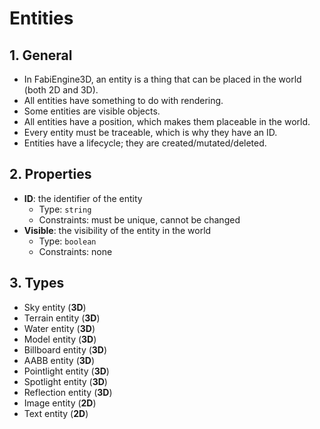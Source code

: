 # Entities

## 1. General

- In FabiEngine3D, an entity is a thing that can be placed in the world (both 2D and 3D).
- All entities have something to do with rendering.
- Some entities are visible objects.
- All entities have a position, which makes them placeable in the world.
- Every entity must be traceable, which is why they have an ID.
- Entities have a lifecycle; they are created/mutated/deleted.

## 2. Properties

- **ID**: the identifier of the entity
  - Type: `string`
  - Constraints: must be unique, cannot be changed
- **Visible**: the visibility of the entity in the world
  - Type: `boolean`
  - Constraints: none

## 3. Types

- Sky entity (**3D**)
- Terrain entity (**3D**)
- Water entity (**3D**)
- Model entity (**3D**)
- Billboard entity (**3D**)
- AABB entity (**3D**)
- Pointlight entity (**3D**)
- Spotlight entity (**3D**)
- Reflection entity (**3D**)
- Image entity (**2D**)
- Text entity (**2D**)
